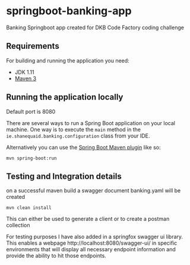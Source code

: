 # springboot-banking-app


Banking Springboot app created for DKB Code Factory coding challenge

## Requirements

For building and running the application you need:

- JDK 1.11
- [Maven 3](https://maven.apache.org)

## Running the application locally

Default port is 8080

There are several ways to run a Spring Boot application on your local machine. One way is to execute the `main` method in the `ie.shanequaid.banking.configuration` class from your IDE.

Alternatively you can use the [Spring Boot Maven plugin](https://docs.spring.io/spring-boot/docs/current/reference/html/build-tool-plugins-maven-plugin.html) like so:

```shell
mvn spring-boot:run
```

## Testing and Integration details



on a successful maven build a swagger document banking.yaml will be created

```shell
mvn clean install
```

This can either be used to generate a client or to create a postman collection

For testing purposes I have also added in a springfox swagger ui library.
This enables a webpage http://localhost:8080/swagger-ui/ in specific environments that will display all necessary endpoint information and provide the ability to hit those endpoints.




